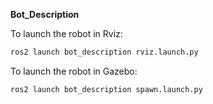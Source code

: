 **Bot_Description**

To launch the robot in Rviz:

```bash
ros2 launch bot_description rviz.launch.py
```

To launch the robot in Gazebo:
```bash
ros2 launch bot_description spawn.launch.py
```


